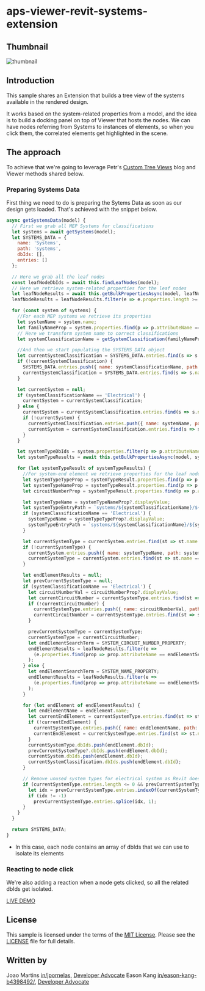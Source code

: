 # aps-viewer-revit-systems-extension

## Thumbnail

![thumbnail](./thumbnail.gif)

## Introduction

This sample shares an Extension that builds a tree view of the systems available in the rendered design.

It works based on the system-related properties from a model, and the idea is to build a docking panel on top of Viewer that hosts the nodes. We can have nodes referring from Systems to instances of elements, so when you click them, the correlated elements get highlighted in the scene.

## The approach

To achieve that we're going to leverage Petr's [Custom Tree Views](https://aps.autodesk.com/blog/custom-tree-views) blog and Viewer methods shared below.

### Preparing Systems Data

First thing we need to do is preparing the Sytems Data as soon as our design gets loaded. That's achieved with the snippet below.

```js
async getSystemsData(model) {
  // First we grab all MEP Systems for classifications
  let systems = await getSystems(model);
  let SYSTEMS_DATA = {
    name: 'Systems',
    path: 'systems',
    dbIds: [],
    entries: []
  };

  // Here we grab all the leaf nodes
  const leafNodeDbIds = await this.findLeafNodes(model);
  // Here we retrieve system-related properties for the leaf nodes
  let leafNodeResults = await this.getBulkPropertiesAsync(model, leafNodeDbIds, { propFilter: [SYSTEM_TYPE_PROPERTY, SYSTEM_NAME_PROPERTY, SYSTEM_CIRCUIT_NUMBER_PROPERTY, 'name', 'Category'] });
  leafNodeResults = leafNodeResults.filter(e => e.properties.length >= 2);

  for (const system of systems) {
    //For each MEP systems we retrieve its properties
    let systemName = system.name;
    let familyNameProp = system.properties.find(p => p.attributeName == REVIT_FAMILY_NAME_PROPERTY);
    // Here we transform system name to correct classifications
    let systemClassificationName = getSystemClassification(familyNameProp?.displayValue);

    //And then we start populating the SYSTEMS_DATA object
    let currentSystemClassification = SYSTEMS_DATA.entries.find(s => s.name == systemClassificationName);
    if (!currentSystemClassification) {
      SYSTEMS_DATA.entries.push({ name: systemClassificationName, path: `systems/${systemClassificationName}`, dbIds: [], entries: [] });
      currentSystemClassification = SYSTEMS_DATA.entries.find(s => s.name == systemClassificationName);
    }

    let currentSystem = null;
    if (systemClassificationName == 'Electrical') {
      currentSystem = currentSystemClassification;
    } else {
      currentSystem = currentSystemClassification.entries.find(s => s.name == systemName);
      if (!currentSystem) {
        currentSystemClassification.entries.push({ name: systemName, path: `systems/${systemClassificationName}/${systemName}`, dbIds: [], entries: [] });
        currentSystem = currentSystemClassification.entries.find(s => s.name == systemName);
      }
    }

    let systemTypeDbIds = system.properties.filter(p => p.attributeName == CHILD_PROPERTY).map(p => p.displayValue);
    let systemTypeResults = await this.getBulkPropertiesAsync(model, systemTypeDbIds, { propFilter: [SYSTEM_TYPE_PROPERTY, SYSTEM_NAME_PROPERTY, SYSTEM_CIRCUIT_NUMBER_PROPERTY, 'name'] });

    for (let systemTypeResult of systemTypeResults) {
      //For system-end element we retrieve properties for the leaf nodes
      let systemTypeTypeProp = systemTypeResult.properties.find(p => p.attributeName == SYSTEM_TYPE_PROPERTY);
      let systemTypeNameProp = systemTypeResult.properties.find(p => p.attributeName == SYSTEM_NAME_PROPERTY);
      let circuitNumberProp = systemTypeResult.properties.find(p => p.attributeName == SYSTEM_CIRCUIT_NUMBER_PROPERTY);

      let systemTypeName = systemTypeNameProp?.displayValue;
      let systemTypeEntryPath = `systems/${systemClassificationName}/${systemName}/${systemTypeName}`;
      if (systemClassificationName == 'Electrical') {
        systemTypeName = systemTypeTypeProp?.displayValue;
        systemTypeEntryPath = `systems/${systemClassificationName}/${systemTypeName}`;
      }

      let currentSystemType = currentSystem.entries.find(st => st.name == systemTypeName);
      if (!currentSystemType) {
        currentSystem.entries.push({ name: systemTypeName, path: systemTypeEntryPath, dbIds: [], entries: [] });
        currentSystemType = currentSystem.entries.find(st => st.name == systemTypeName);
      }

      let endElementResults = null;
      let prevCurrentSystemType = null;
      if (systemClassificationName == 'Electrical') {
        let circuitNumberVal = circuitNumberProp?.displayValue;
        let currentCircuitNumber = currentSystemType.entries.find(st => st.name == circuitNumberVal);
        if (!currentCircuitNumber) {
          currentSystemType.entries.push({ name: circuitNumberVal, path: `${systemTypeEntryPath}/${circuitNumberVal}`, dbIds: [], entries: [] });
          currentCircuitNumber = currentSystemType.entries.find(st => st.name == circuitNumberVal);
        }

        prevCurrentSystemType = currentSystemType;
        currentSystemType = currentCircuitNumber;
        let endElementSearchTerm = SYSTEM_CIRCUIT_NUMBER_PROPERTY;
        endElementResults = leafNodeResults.filter(e =>
          (e.properties.find(prop => prop.attributeName == endElementSearchTerm && prop.displayValue == currentSystemType.name) != null)
        );
      } else {
        let endElementSearchTerm = SYSTEM_NAME_PROPERTY;
        endElementResults = leafNodeResults.filter(e =>
          (e.properties.find(prop => prop.attributeName == endElementSearchTerm && prop.displayValue.split(',').some(s => s == currentSystemType.name)) != null)
        );
      }

      for (let endElement of endElementResults) {
        let endElementName = endElement.name;
        let currentEndElement = currentSystemType.entries.find(st => st.name == endElementName);
        if (!currentEndElement) {
          currentSystemType.entries.push({ name: endElementName, path: `${currentSystemType}/${endElementName}`, dbIds: [endElement.dbId], entries: [] });
          currentEndElement = currentSystemType.entries.find(st => st.name == endElementName);
        }
        currentSystemType.dbIds.push(endElement.dbId);
        prevCurrentSystemType?.dbIds.push(endElement.dbId);
        currentSystem.dbIds.push(endElement.dbId);
        currentSystemClassification.dbIds.push(endElement.dbId);
      }

      // Remove unused system types for electrical system as Revit does
      if (currentSystemType.entries.length <= 0 && prevCurrentSystemType != null) {
        let idx = prevCurrentSystemType.entries.indexOf(currentSystemType);
        if (idx != -1)
          prevCurrentSystemType.entries.splice(idx, 1);
      }
    }
  }

  return SYSTEMS_DATA;
}
```

- In this case, each node contains an array of dbIds that we can use to isolate its elements

### Reacting to node click

We're also adding a reaction when a node gets clicked, so all the related dbIds get isolated.

[LIVE DEMO](https://autodesk-platform-services.github.io/aps-viewer-revit-systems-extension/)

## License

This sample is licensed under the terms of the [MIT License](http://opensource.org/licenses/MIT). Please see the [LICENSE](LICENSE) file for full details.

## Written by

Joao Martins [in/jpornelas](https://linkedin.com/in/jpornelas), [Developer Advocate](http://aps.autodesk.com)
Eason Kang [in/eason-kang-b4398492/](https://www.linkedin.com/in/eason-kang-b4398492), [Developer Advocate](http://aps.autodesk.com)